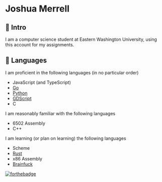 # Joshua Merrell

## :wave: Intro
I am a computer science student at Eastern Washington University, using this account for my assignments.

## :pencil: Languages
I am proficient in the following languages (in no particular order)
- JavaScript (and TypeScript)
- [Go](https://go.dev)
- [Python](https://python.org)
- [GDScript](https://godotengine.org)
- C

I am reasonably familiar with the following languages
- 6502 Assembly
- C++

I am learning (or plan on learning) the following languages
- Scheme
- [Rust](https://rust-lang.org)
- x86 Assembly
- [Brainfuck](https://en.wikipedia.org/wiki/Brainfuck)

[![forthebadge](https://forthebadge.com/images/badges/it-works-why.svg)](https://forthebadge.com)
